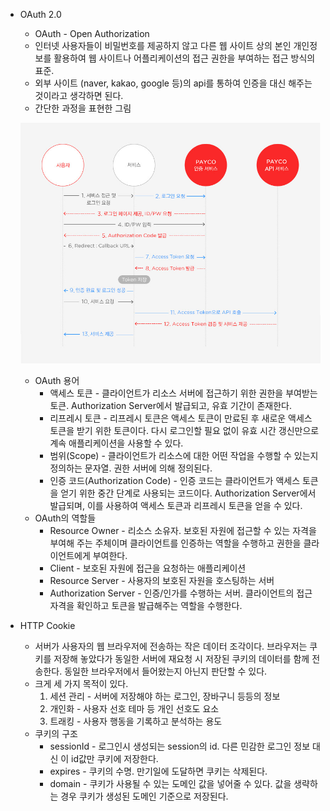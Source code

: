 - OAuth 2.0
    - OAuth - Open Authorization
    - 인터넷 사용자들이 비밀번호를 제공하지 않고 다른 웹 사이트 상의 본인 개인정보를 활용하여 웹 사이트나 어플리케이션의 접근 권한을 부여하는 접근 방식의 표준.
    - 외부 사이트 (naver, kakao, google 등)의 api를 통하여 인증을 대신 해주는 것이라고 생각하면 된다.
    - 간단한 과정을 표현한 그림
    
    ![image.png](image.png)
    
    - OAuth 용어
        - 액세스 토큰 - 클라이언트가 리소스 서버에 접근하기 위한 권한을 부여받는 토큰. Authorization Server에서 발급되고, 유효 기간이 존재한다.
        - 리프레시 토큰 - 리프레시 토큰은 액세스 토큰이 만료된 후 새로운 액세스 토큰을 받기 위한 토큰이다. 다시 로그인할 필요 없이 유효 시간 갱신만으로 계속 애플리케이션을 사용할 수 있다.
        - 범위(Scope) - 클라이언트가 리소스에 대한 어떤 작업을 수행할 수 있는지 정의하는 문자열. 권한 서버에 의해 정의된다.
        - 인증 코드(Authorization Code) - 인증 코드는 클라이언트가 액세스 토큰을 얻기 위한 중간 단계로 사용되는 코드이다. Authorization Server에서 발급되며, 이를 사용하여 액세스 토큰과 리프레시 토큰을 얻을 수 있다.
    - OAuth의 역할들
        - Resource Owner - 리소스 소유자. 보호된 자원에 접근할 수 있는 자격을 부여해 주는 주체이며 클라이언트를 인증하는 역할을 수행하고 권한을 클라이언트에게 부여한다.
        - Client - 보호된 자원에 접근을 요청하는 애플리케이션
        - Resource Server - 사용자의 보호된 자원을 호스팅하는 서버
        - Authorization Server - 인증/인가를 수행하는 서버. 클라이언트의 접근 자격을 확인하고 토큰을 발급해주는 역할을 수행한다.
- HTTP Cookie
    - 서버가 사용자의 웹 브라우저에 전송하는 작은 데이터 조각이다. 브라우저는 쿠키를 저장해 놓았다가 동일한 서버에 재요청 시 저장된 쿠키의 데이터를 함께 전송한다. 동일한 브라우저에서 들어왔는지 아닌지 판단할 수 있다.
    - 크게 세 가지 목적이 있다.
        1. 세션 관리 - 서버에 저장해야 하는 로그인, 장바구니 등등의 정보
        2. 개인화 - 사용자 선호 테마 등 개인 선호도 요소
        3. 트래킹 - 사용자 행동을 기록하고 분석하는 용도
    - 쿠키의 구조
        - sessionId - 로그인시 생성되는 session의 id. 다른 민감한 로그인 정보 대신 이 id값만 쿠키에 저장한다.
        - expires - 쿠키의 수명. 만기일에 도달하면 쿠키는 삭제된다.
        - domain - 쿠키가 사용될 수 있는 도메인 값을 넣어줄 수 있다. 값을 생략하는 경우 쿠키가 생성된 도메인 기준으로 저장된다.
